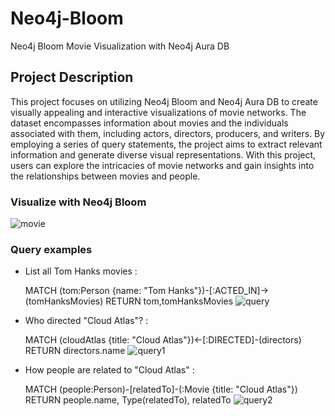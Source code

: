 # Neo4j-Bloom   
Neo4j Bloom Movie Visualization with Neo4j Aura DB

## Project Description
This project focuses on utilizing Neo4j Bloom and Neo4j Aura DB to create visually appealing and interactive visualizations of movie networks. The dataset encompasses information about movies and the individuals associated with them, including actors, directors, producers, and writers. By employing a series of query statements, the project aims to extract relevant information and generate diverse visual representations. With this project, users can explore the intricacies of movie networks and gain insights into the relationships between movies and people.

### Visualize with Neo4j Bloom
![movie](https://github.com/yeryeong713/Neo4j-Bloom/assets/88486391/dfd610a5-f4e4-470d-92d4-59fe39d846cf)

### Query examples
-  List all Tom Hanks movies :
     
    MATCH (tom:Person {name: "Tom Hanks"})-[:ACTED_IN]->(tomHanksMovies) RETURN tom,tomHanksMovies
   ![query](https://github.com/yeryeong713/Neo4j-Bloom/assets/88486391/4fcb6f67-5f22-4ceb-a16f-00892808344c)


- Who directed "Cloud Atlas"? :
     
   MATCH (cloudAtlas {title: "Cloud Atlas"})<-[:DIRECTED]-(directors) RETURN directors.name
![query1](https://github.com/yeryeong713/Neo4j-Bloom/assets/88486391/9f542458-3046-4e0b-b095-1def1c12db75)

- How people are related to "Cloud Atlas" :
        
  MATCH (people:Person)-[relatedTo]-(:Movie {title: "Cloud Atlas"}) RETURN people.name, Type(relatedTo), relatedTo
![query2](https://github.com/yeryeong713/Neo4j-Bloom/assets/88486391/dea69c1d-0061-4e8d-9e31-78fc8d78f72e)
